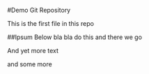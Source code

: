 #Demo Git Repository

This is the first file in this repo

##Ipsum Below
bla bla do this and there we go

And yet more text

and some more
